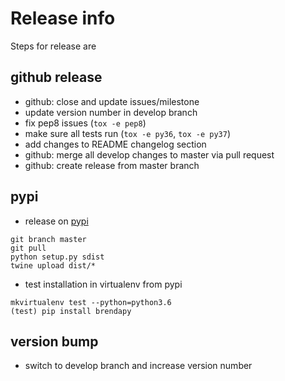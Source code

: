# Release info
Steps for release are

## github release
* github: close and update issues/milestone
* update version number in develop branch
* fix pep8 issues (`tox -e pep8`)
* make sure all tests run (`tox -e py36`, `tox -e py37`)
* add changes to README changelog section
* github: merge all develop changes to master via pull request
* github: create release from master branch

## pypi
* release on [pypi](https://pypi.python.org/pypi/brendapy)
```
git branch master
git pull
python setup.py sdist
twine upload dist/*
```
* test installation in virtualenv from pypi
```
mkvirtualenv test --python=python3.6
(test) pip install brendapy
```

## version bump
* switch to develop branch and increase version number